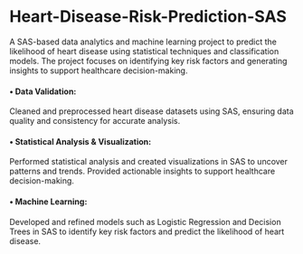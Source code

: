 # Heart-Disease-Risk-Prediction-SAS
A SAS-based data analytics and machine learning project to predict the likelihood of heart disease using statistical techniques and classification models. The project focuses on identifying key risk factors and generating insights to support healthcare decision-making.

#### • Data Validation: 
  Cleaned and preprocessed heart disease datasets using SAS, ensuring data quality and consistency for accurate analysis.

#### • Statistical Analysis & Visualization:
  Performed statistical analysis and created visualizations in SAS to uncover patterns and trends.
  Provided actionable insights to support healthcare decision-making.

#### • Machine Learning:
  Developed and refined models such as Logistic Regression and Decision Trees in SAS to identify key risk factors and predict the likelihood of heart disease.
